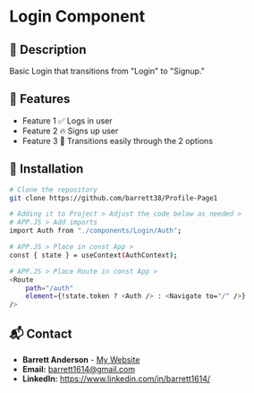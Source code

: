 # Login Component

## 📌 Description

Basic Login that transitions from "Login" to "Signup."

## 🚀 Features

- Feature 1 ✅ Logs in user
- Feature 2 🔥 Signs up user
- Feature 3 🚧 Transitions easily through the 2 options

## 📖 Installation

```sh
# Clone the repository
git clone https://github.com/barrett38/Profile-Page1

# Adding it to Project > Adjust the code below as needed >
# APP.JS > Add imports
import Auth from "./components/Login/Auth";

# APP.JS > Place in const App >
const { state } = useContext(AuthContext);

# APP.JS > Place Route in const App >
<Route
    path="/auth"
    element={!state.token ? <Auth /> : <Navigate to="/" />}
/>
```

## 📬 Contact

- **Barrett Anderson** - [My Website](http://barrett.vercel.app)
- **Email:** barrett1614@gmail.com
- **LinkedIn:** https://www.linkedin.com/in/barrett1614/
